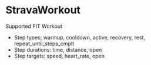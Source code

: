 # StravaWorkout

Supported FIT Workout
- Step types; warmup, cooldown, active, recovery, rest, repeat_until_steps_cmplt
- Step durations: time, distance, open
- Step targets: speed, heart_rate, open
